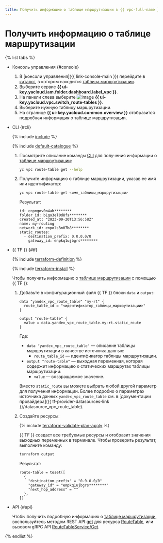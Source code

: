 ```yaml
---
title: Получить информацию о таблице маршрутизации в {{ vpc-full-name }}
---
```


# Получить информацию о таблице маршрутизации

{% list tabs %}

- Консоль управления {#console}

  1. В [консоли управления]({{ link-console-main }}) перейдите в [каталог](../../resource-manager/concepts/resources-hierarchy.md#folder), в котором находится [таблица маршрутизации](../concepts/routing.md).
  1. Выберите сервис **{{ ui-key.yacloud.iam.folder.dashboard.label_vpc }}**.
  1. На панели слева выберите ![image](../../_assets/console-icons/route.svg) **{{ ui-key.yacloud.vpc.switch_route-tables }}**.
  1. Выберите нужную таблицу маршрутизации.
  1. На странице **{{ ui-key.yacloud.common.overview }}** отобразится подробная информация о таблице маршрутизации.

- CLI {#cli}

  {% include [include](../../_includes/cli-install.md) %}

  {% include [default-catalogue](../../_includes/default-catalogue.md) %}

  1. Посмотрите описание команды [CLI](../../cli/) для получения информации о [таблице маршрутизации](../concepts/routing.md):

     ```bash
     yc vpc route-table get --help
     ```

  1. Получите информацию о таблице маршрутизации, указав ее имя или идентификатор:

     ```bash
     yc vpc route-table get <имя_таблицы_маршрутизации>
     ```

     Результат:

     ```text
     id: enpmgov0n4ah********
     folder_id: b1go3el0d8fs********
     created_at: "2023-09-20T13:56:58Z"
     name: my-routing
     network_id: enpols3n07b8********
     static_routes:
       - destination_prefix: 0.0.0.0/0
         gateway_id: enpkq1ujbgrs********
     ```

- {{ TF }} {#tf}

  {% include [terraform-definition](../../_tutorials/_tutorials_includes/terraform-definition.md) %}

  {% include [terraform-install](../../_includes/terraform-install.md) %}

  Чтобы получить информацию о [таблице маршрутизации](../concepts/routing.md) с помощью {{ TF }}:

  1. Добавьте в конфигурационный файл {{ TF }} блоки `data` и `output`:

     ```hcl
     data "yandex_vpc_route_table" "my-rt" {
       route_table_id = "<идентификатор_таблицы_маршрутизации>"
     }

     output "route-table" {
       value = data.yandex_vpc_route_table.my-rt.static_route
     }
     ```

     Где:
     * `data "yandex_vpc_route_table"` — описание таблицы маршрутизации в качестве источника данных:
       * `route_table_id` — идентификатор таблицы маршрутизации.
     * `output "route-table"` — выходная переменная, которая содержит информацию о статических маршрутах таблицы маршрутизации:
       * `value` — возвращаемое значение.

     Вместо `static_route` вы можете выбрать любой другой параметр для получения информации. Более подробно о параметрах источника данных `yandex_vpc_route_table` см. в [документации провайдера]({{ tf-provider-datasources-link }}/datasource_vpc_route_table).

  1. Создайте ресурсы:

     {% include [terraform-validate-plan-apply](../../_tutorials/_tutorials_includes/terraform-validate-plan-apply.md) %}

     {{ TF }} создаст все требуемые ресурсы и отобразит значения выходных переменных в терминале. Чтобы проверить результат, выполните команду:

     ```bash
     terraform output
     ```

     Результат:

     ```text
     route-table = toset([
       {
         "destination_prefix" = "0.0.0.0/0"
         "gateway_id" = "enpkq1ujbgrs********"
         "next_hop_address" = ""
       },
     ])
     ```

- API {#api}

  Чтобы получить подробную информацию о [таблице маршрутизации](../concepts/routing.md), воспользуйтесь методом REST API [get](../api-ref/RouteTable/get.md) для ресурса [RouteTable](../api-ref/RouteTable/index.md), или вызовом gRPC API [RouteTableService/Get](../api-ref/grpc/route_table_service.md#Get).

{% endlist %}